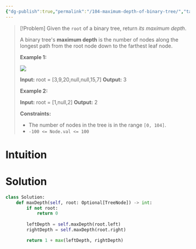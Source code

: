 ```yaml
---
{"dg-publish":true,"permalink":"/104-maximum-depth-of-binary-tree/","tags":["tree","binaryTree","bfs","dfs"]}
---
```


> [!Problem]
> Given the `root` of a binary tree, return _its maximum depth_.
> 
> A binary tree's **maximum depth** is the number of nodes along the longest path from the root node down to the farthest leaf node.
> 
> **Example 1:**
> 
> ![](https://assets.leetcode.com/uploads/2020/11/26/tmp-tree.jpg)
> 
> **Input:** root = [3,9,20,null,null,15,7]
> **Output:** 3
> 
> **Example 2:**
> 
> **Input:** root = [1,null,2]
> **Output:** 2
> 
> **Constraints:**
> 
> - The number of nodes in the tree is in the range `[0, 104]`.
> - `-100 <= Node.val <= 100`

# Intuition

# Solution
```python
class Solution:
    def maxDepth(self, root: Optional[TreeNode]) -> int:
        if not root:
            return 0
        
        leftDepth = self.maxDepth(root.left)
        rightDepth = self.maxDepth(root.right)

        return 1 + max(leftDepth, rightDepth)
```